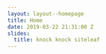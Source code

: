 ```yaml
---
layout: layout--homepage
title: Home
date: 2019-03-22 21:31:00 Z
slides:
  title: knock knock siteleaf
---
```

